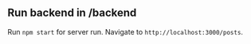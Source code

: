 ## Run backend in /backend
Run `npm start` for server run. Navigate to `http://localhost:3000/posts`.
